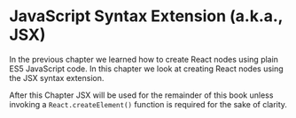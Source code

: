 # JavaScript Syntax Extension (a.k.a., JSX)

In the previous chapter we learned how to create React nodes using plain ES5 JavaScript code. In this chapter we look at creating React nodes using the JSX syntax extension.

After this Chapter JSX will be used for the remainder of this book unless invoking a `React.createElement()` function is required for the sake of clarity.
